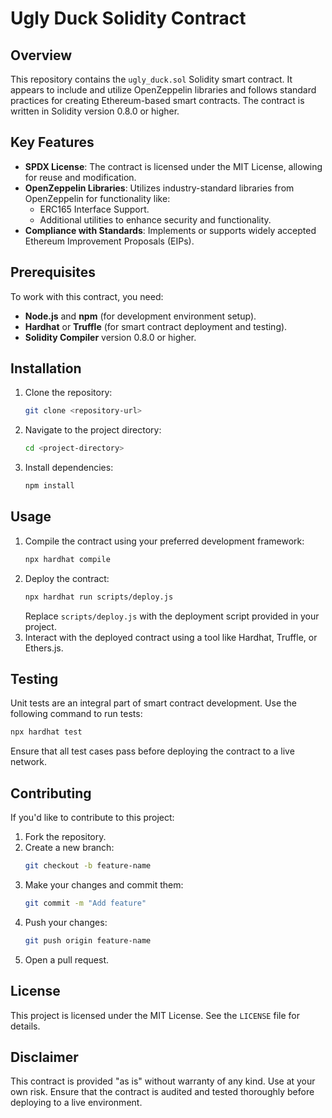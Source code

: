 # Ugly Duck Solidity Contract

## Overview
This repository contains the `ugly_duck.sol` Solidity smart contract. It appears to include and utilize OpenZeppelin libraries and follows standard practices for creating Ethereum-based smart contracts. The contract is written in Solidity version 0.8.0 or higher.

## Key Features
- **SPDX License**: The contract is licensed under the MIT License, allowing for reuse and modification.
- **OpenZeppelin Libraries**: Utilizes industry-standard libraries from OpenZeppelin for functionality like:
  - ERC165 Interface Support.
  - Additional utilities to enhance security and functionality.
- **Compliance with Standards**: Implements or supports widely accepted Ethereum Improvement Proposals (EIPs).

## Prerequisites
To work with this contract, you need:
- **Node.js** and **npm** (for development environment setup).
- **Hardhat** or **Truffle** (for smart contract deployment and testing).
- **Solidity Compiler** version 0.8.0 or higher.

## Installation
1. Clone the repository:
   ```bash
   git clone <repository-url>
   ```
2. Navigate to the project directory:
   ```bash
   cd <project-directory>
   ```
3. Install dependencies:
   ```bash
   npm install
   ```

## Usage
1. Compile the contract using your preferred development framework:
   ```bash
   npx hardhat compile
   ```
2. Deploy the contract:
   ```bash
   npx hardhat run scripts/deploy.js
   ```
   Replace `scripts/deploy.js` with the deployment script provided in your project.
3. Interact with the deployed contract using a tool like Hardhat, Truffle, or Ethers.js.

## Testing
Unit tests are an integral part of smart contract development. Use the following command to run tests:
```bash
npx hardhat test
```

Ensure that all test cases pass before deploying the contract to a live network.

## Contributing
If you'd like to contribute to this project:
1. Fork the repository.
2. Create a new branch:
   ```bash
   git checkout -b feature-name
   ```
3. Make your changes and commit them:
   ```bash
   git commit -m "Add feature"
   ```
4. Push your changes:
   ```bash
   git push origin feature-name
   ```
5. Open a pull request.

## License
This project is licensed under the MIT License. See the `LICENSE` file for details.

## Disclaimer
This contract is provided "as is" without warranty of any kind. Use at your own risk. Ensure that the contract is audited and tested thoroughly before deploying to a live environment.

